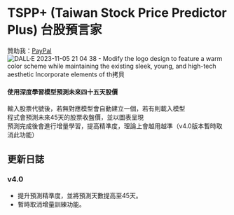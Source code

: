 # TSPP+ (Taiwan Stock Price Predictor Plus) 台股預言家
贊助我：[PayPal](https://www.paypal.me/tingzhen666)
![DALL·E 2023-11-05 21 04 38 - Modify the logo design to feature a warm color scheme while maintaining the existing sleek, young, and high-tech aesthetic  Incorporate elements of th拷貝](https://github.com/TimLai666/TSPP-plus/assets/43640816/42ecbd35-dec2-461e-9309-2e346225bb74)
#### 使用深度學習模型預測未來四十五天股價
輸入股票代號後，若無對應模型會自動建立一個，若有則載入模型<br>
程式會預測未來45天的股票收盤價，並以圖表呈現<br>
預測完成後會進行增量學習，提高精準度，理論上會越用越準（v4.0版本暫時取消此功能）
## 更新日誌
### v4.0
- 提升預測精準度，並將預測天數提高至45天。<br>
- 暫時取消增量訓練功能。
